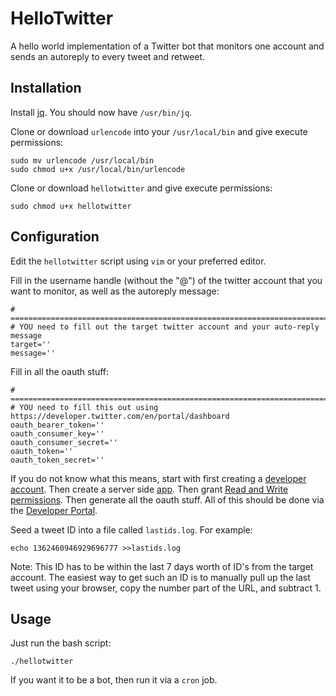 # HelloTwitter

A hello world implementation of a Twitter bot that monitors one account and sends an autoreply to every tweet and retweet.

## Installation

Install [jq](https://stedolan.github.io/jq/download/).
You should now have `/usr/bin/jq`.

Clone or download `urlencode` into your `/usr/local/bin` and give execute permissions:
```
sudo mv urlencode /usr/local/bin
sudo chmod u+x /usr/local/bin/urlencode
```

Clone or download `hellotwitter` and give execute permissions:
```
sudo chmod u+x hellotwitter
```

## Configuration

Edit the `hellotwitter` script using `vim` or your preferred editor.

Fill in the username handle (without the "@") of the twitter account that you want to monitor, as well as the autoreply message:
```
# ============================================================================================================
# YOU need to fill out the target twitter account and your auto-reply message
target=''
message=''
```

Fill in all the oauth stuff:
```
# ============================================================================================================
# YOU need to fill this out using https://developer.twitter.com/en/portal/dashboard
oauth_bearer_token=''
oauth_consumer_key=''
oauth_consumer_secret=''
oauth_token=''
oauth_token_secret=''
```
If you do not know what this means, start with first creating a [developer account](https://developer.twitter.com/en/docs/developer-portal/overview). Then create a server side [app](https://developer.twitter.com/en/docs/apps/app-management). Then grant [Read and Write permissions](https://developer.twitter.com/en/docs/apps/app-permissions). Then generate all the oauth stuff. All of this should be done via the [Developer Portal](https://developer.twitter.com/en/portal/dashboard).

Seed a tweet ID into a file called `lastids.log`. For example:
```
echo 1362460946929696777 >>lastids.log
```
Note: This ID has to be within the last 7 days worth of ID's from the target account. The easiest way to get such an ID is to manually pull up the last tweet using your browser, copy the number part of the URL, and subtract 1.

## Usage

Just run the bash script:
```
./hellotwitter
```

If you want it to be a bot, then run it via a `cron` job.
